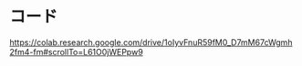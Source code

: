 # コード
https://colab.research.google.com/drive/1oIyvFnuR59fM0_D7mM67cWgmh2fm4-fm#scrollTo=L61O0jWEPpw9
